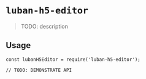 <!--
 * @author: Mater
 * @Email: bxh8640@gmail.com
 * @Date: 2020-12-03 11:27:45
 * @LastEditTime: 2020-12-03 18:21:27
 * @Description: 
-->
# `luban-h5-editor`

> TODO: description

## Usage

```
const lubanH5Editor = require('luban-h5-editor');

// TODO: DEMONSTRATE API
```
